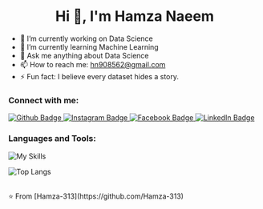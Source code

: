  <h1 align="center">Hi 👋, I'm Hamza Naeem</h1>

- 🔭 I’m currently working on Data Science
- 🌱 I’m currently learning Machine Learning
- 💬 Ask me anything about Data Science 
- 📫 How to reach me: hn908562@gmail.com
- ⚡ Fun fact: I believe every dataset hides a story. 
  
### Connect with me:
<div id="badges">
  <a href="https://github.com/Hamza-313">
    <img src="https://img.shields.io/badge/Github-white?style=for-the-badge&logo=Github&logoColor=black" alt="Github Badge"/>
  </a>
   <a href="https://www.instagram.com/h.hamza7.a">
    <img src="https://img.shields.io/badge/Instagram-purple?style=for-the-badge&logo=instagram&logoColor=white" alt="Instagram Badge"/>
  </a>
   <a href="https://fb.com/Hamza7.a">
    <img src="https://img.shields.io/badge/Facebook-blue?style=for-the-badge&logo=facebook&logoColor=white" alt="Facebook Badge"/>
  </a>
 <a>
  <a href="https://www.linkedin.com/Homii313" target="_blank" rel="noopener noreferrer">
  <img src="https://img.shields.io/badge/LinkedIn-blue?style=for-the-badge&logo=linkedin&logoColor=white" alt="LinkedIn Badge" />
</a>

 </a>
</div>

### Languages and Tools:
![My Skills](https://skillicons.dev/icons?i=anaconda,py,mysql,github,git,vscode)

![Top Langs](https://github-readme-stats.vercel.app/api/top-langs/?username=Hamza-313&theme=dark)


<br>
⭐️ From [Hamza-313](https://github.com/Hamza-313)
